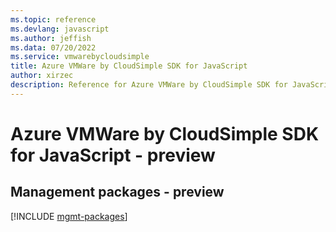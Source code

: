 ```yaml
---
ms.topic: reference
ms.devlang: javascript
ms.author: jeffish
ms.data: 07/20/2022
ms.service: vmwarebycloudsimple
title: Azure VMWare by CloudSimple SDK for JavaScript
author: xirzec
description: Reference for Azure VMWare by CloudSimple SDK for JavaScript
---
```

# Azure VMWare by CloudSimple SDK for JavaScript - preview

## Management packages - preview
[!INCLUDE [mgmt-packages](vmware-by-cloudsimple-mgmt-index.md)]
